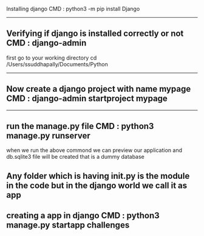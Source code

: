 Installing django
CMD : python3 -m pip install Django

------------------------------------
Verifying if django is installed correctly or not 
CMD : django-admin
------------------------------------


first go to your working directory 
cd /Users/ssuddhapally/Documents/Python

------------------------------------
Now create a django project with name mypage
CMD : django-admin startproject mypage
------------------------------------


------------------------------------
run the manage.py file
CMD : python3 manage.py runserver
------------------------------------

when we run the above commond we can preview our application and db.sqlite3 file will be created that is a dummy database


Any folder which is having __init__.py is the module in the code
but in the django world we call it as app
------------------------------------
creating a app in django
CMD : python3 manage.py startapp challenges
------------------------------------